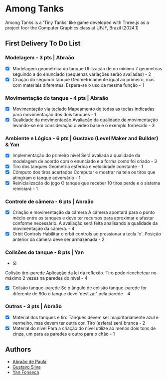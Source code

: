 # Among Tanks
Among Tanks is a 'Tiny Tanks' like game developed with Three.js as a project foor the Computer Graphics class at UFJF, Brazil (2024.1)

## First Delivery To Do List
### Modelagem - 3 pts | Abraão
- [x] Modelagem geométrica do tanque
Utilização de no mínimo 7 geometrias seguindo a do enunciado (pequenas variações serão avaliadas) - 2
- [x] Criação do segundo tanque
Geometricamente igual ao primeiro, mas com materiais diferentes. Espera-se o uso da mesma função - 1

### Movimentação do tanque - 4 pts | Abraão
- [x] Movimentação via teclado
Mapeamento de todas as teclas indicadas para movimentação dos dois tanques - 1
- [x] Qualidade da movimentação
Avaliação da qualidade da movimentação levando-se em consideração o vídeo base e o exemplo fornecido - 3

### Ambiente e Lógica - 6 pts | Gustavo (Level Maker and Builder) & Yan
- [x] Implementação do primeiro nível
Será avaliada a qualidade da modelagem de acordo com o enunciado e a forma como foi criado - 3
- [x] Tiro dos tanques
Geometria esférica e velocidade constante - 1
- [x] Cômputo dos tiros acertados
Computar e mostrar na tela os tiros que atingiram o tanque adversário - 1
- [x] Reinicialização do jogo
O tanque que receber 10 tiros perde e o sistema reiniciará - 1

### Controle de câmera - 6 pts | Abraão
- [x] Criação e movimentação da câmera
A câmera apontará para o ponto médio entre os tanques e deve ter recursos para aproximar e afastar conforme
necessário. A avaliação será feita analisando a qualidade da movimentação da câmera. - 4
- [x] Orbit Controls
Habilitar o orbit controls ao pressionar a tecla 'o'. Posição anterior da câmera deve ser armazenada - 2

### Colisões do tanque - 8 pts | Yan
- [x] 
Colisão tiro-parede
Aplicação da lei da reflexão. Tiro pode ricochetear no máximo 2 vezes na paredes do nível - 4
- [x] Colisão tanque-parede
Se o ângulo de colisão tanque-parede for diferente de 90o o tanque deve 'deslizar' pela parede - 4

### Outros - 3 pts | Abraão
- [x] Material dos tanques e tiro
Tanques devem ser majoritariamente azul e vermelho, mas devem ter outra cor. Tiro (esfera) será branca - 2
- [x] Material do nível
Para a criação do nível utilize ao menos dois tons de cinza, um para as paredes e outro para o chão - 1

## Authors
- [Abraão de Paula](https://github.com/kedoshim)
- [Gustavo Silva](https://github.com/IAmTheMage)
- [Yan Fonseca](https://github.com/Yan-Fonseca)
